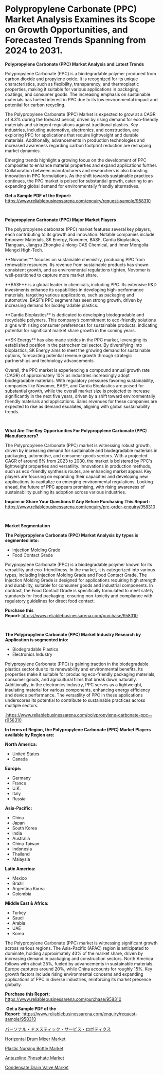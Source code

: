 <p><h1>Polypropylene Carbonate (PPC) Market Analysis Examines its Scope on Growth Opportunities, and Forecasted Trends Spanning from 2024 to 2031.</h1></p><p><strong>Polypropylene Carbonate (PPC) Market Analysis and Latest Trends</strong></p>
<p><p>Polypropylene Carbonate (PPC) is a biodegradable polymer produced from carbon dioxide and propylene oxide. It is recognized for its unique characteristics, such as flexibility, transparency, and thermoplastic properties, making it suitable for various applications in packaging, coatings, and consumer goods. The increasing emphasis on sustainable materials has fueled interest in PPC due to its low environmental impact and potential for carbon recycling.</p><p>The Polypropylene Carbonate (PPC) Market is expected to grow at a CAGR of 8.3% during the forecast period, driven by rising demand for eco-friendly materials and stringent regulations against traditional plastics. Key industries, including automotive, electronics, and construction, are exploring PPC for applications that require lightweight and durable materials. Additionally, advancements in production technologies and increased awareness regarding carbon footprint reduction are reshaping market dynamics.</p><p>Emerging trends highlight a growing focus on the development of PPC composites to enhance material properties and expand applications further. Collaboration between manufacturers and researchers is also boosting innovation in PPC formulations. As the shift towards sustainable practices continues, the PPC market is poised for substantial growth, catering to an expanding global demand for environmentally friendly alternatives.</p></p>
<p><strong>Get a Sample PDF of the Report:&nbsp;</strong> <a href="https://www.reliablebusinessarena.com/enquiry/request-sample/958310">https://www.reliablebusinessarena.com/enquiry/request-sample/958310</a></p>
<p>&nbsp;</p>
<p><strong>Polypropylene Carbonate (PPC) Major Market Players</strong></p>
<p><p>The polypropylene carbonate (PPC) market features several key players, each contributing to its growth and innovation. Notable companies include Empower Materials, SK Energy, Novomer, BASF, Cardia Bioplastics, Tianguan, Jiangsu Zhongke Jinlong-CAS Chemical, and Inner Mongolia Mengxi High-Tech.</p><p>**Novomer** focuses on sustainable chemistry, producing PPC from renewable resources. Its revenue from sustainable products has shown consistent growth, and as environmental regulations tighten, Novomer is well-positioned to capture more market share.</p><p>**BASF** is a global leader in chemicals, including PPC. Its extensive R&D investments enhance its capabilities in developing high-performance materials, targeting various applications, such as packaging and automotive. BASF’s PPC segment has seen strong growth, driven by increasing demand for biodegradable plastics.</p><p>**Cardia Bioplastics** is dedicated to developing biodegradable and recyclable polymers. This company’s commitment to eco-friendly solutions aligns with rising consumer preferences for sustainable products, indicating potential for significant market share growth in the coming years.</p><p>**SK Energy** has also made strides in the PPC market, leveraging its established position in the petrochemical sector. By diversifying into bioplastics, SK Energy aims to meet the growing demand for sustainable options, forecasting potential revenue growth through strategic partnerships and technology advancements.</p><p>Overall, the PPC market is experiencing a compound annual growth rate (CAGR) of approximately 10% as industries increasingly adopt biodegradable materials. With regulatory pressures favoring sustainability, companies like Novomer, BASF, and Cardia Bioplastics are poised for substantial growth, while the overall market size is projected to increase significantly in the next five years, driven by a shift toward environmentally friendly materials and applications. Sales revenues for these companies are expected to rise as demand escalates, aligning with global sustainability trends.</p></p>
<p>&nbsp;</p>
<p><strong>What Are The Key Opportunities For Polypropylene Carbonate (PPC) Manufacturers?</strong></p>
<p><p>The Polypropylene Carbonate (PPC) market is witnessing robust growth, driven by increasing demand for sustainable and biodegradable materials in packaging, automotive, and consumer goods sectors. With a projected CAGR of around 6% from 2023 to 2030, the market is bolstered by PPC's lightweight properties and versatility. Innovations in production methods, such as eco-friendly synthesis routes, are enhancing market appeal. Key players are focusing on expanding their capacities and developing new applications to capitalize on emerging environmental regulations. Looking ahead, the future of PPC appears promising, with rising awareness of sustainability pushing its adoption across various industries.</p></p>
<p><strong>Inquire or Share Your Questions If Any Before Purchasing This Report:</strong> <a href="https://www.reliablebusinessarena.com/enquiry/pre-order-enquiry/958310">https://www.reliablebusinessarena.com/enquiry/pre-order-enquiry/958310</a></p>
<p>&nbsp;</p>
<p><strong>Market Segmentation</strong></p>
<p><strong>The Polypropylene Carbonate (PPC) Market Analysis by types is segmented into:</strong></p>
<p><ul><li>Injection Molding Grade</li><li>Food Contact Grade</li></ul></p>
<p><p>Polypropylene Carbonate (PPC) is a biodegradable polymer known for its versatility and eco-friendliness. In the market, it is categorized into various types, including Injection Molding Grade and Food Contact Grade. The Injection Molding Grade is designed for applications requiring high strength and durability, suitable for consumer goods and industrial components. In contrast, the Food Contact Grade is specifically formulated to meet safety standards for food packaging, ensuring non-toxicity and compliance with regulatory guidelines for direct food contact.</p></p>
<p><strong>Purchase this Report:&nbsp;</strong><a href="https://www.reliablebusinessarena.com/purchase/958310">https://www.reliablebusinessarena.com/purchase/958310</a></p>
<p>&nbsp;</p>
<p><strong>The Polypropylene Carbonate (PPC) Market Industry Research by Application is segmented into:</strong></p>
<p><ul><li>Biodegradable Plastics</li><li>Electronics Industry</li></ul></p>
<p><p>Polypropylene Carbonate (PPC) is gaining traction in the biodegradable plastics sector due to its renewability and environmental benefits. Its properties make it suitable for producing eco-friendly packaging materials, consumer goods, and agricultural films that break down naturally. Additionally, in the electronics industry, PPC serves as a lightweight, insulating material for various components, enhancing energy efficiency and device performance. The versatility of PPC in these applications underscores its potential to contribute to sustainable practices across multiple sectors.</p></p>
<p><a href="https://www.reliablebusinessarena.com/polypropylene-carbonate-ppc--r958310">&nbsp;https://www.reliablebusinessarena.com/polypropylene-carbonate-ppc--r958310</a></p>
<p><strong>In terms of Region, the Polypropylene Carbonate (PPC) Market Players available by Region are:</strong></p>
<p>
    <p> <strong> North America: </strong>
        <ul>
            <li>United States</li>
            <li>Canada</li>
        </ul>
        </p> 
    <p> <strong> Europe: </strong>
        <ul>
            <li>Germany</li>
            <li>France</li>
            <li>U.K.</li>
            <li>Italy</li>
            <li>Russia</li>
        </ul>
        </p> 
    <p> <strong> Asia-Pacific: </strong>
        <ul>
            <li>China</li>
            <li>Japan</li>
            <li>South Korea</li>
            <li>India</li>
            <li>Australia</li>
            <li>China Taiwan</li>
            <li>Indonesia</li>
            <li>Thailand</li>
            <li>Malaysia</li>
        </ul>
        </p> 
    <p> <strong> Latin America: </strong>
        <ul>
            <li>Mexico</li>
            <li>Brazil</li>
            <li>Argentina Korea</li>
            <li>Colombia</li>
        </ul>
        </p> 
    <p> <strong> Middle East & Africa: </strong>
        <ul>
            <li>Turkey</li>
            <li>Saudi</li>
            <li>Arabia</li>
            <li>UAE</li>
            <li>Korea</li>
        </ul>
    </p>
    </p>
<p><p>The Polypropylene Carbonate (PPC) market is witnessing significant growth across various regions. The Asia-Pacific (APAC) region is anticipated to dominate, holding approximately 40% of the market share, driven by increasing demand in packaging and construction sectors. North America follows with about 25%, fueled by advancements in sustainable materials. Europe captures around 20%, while China accounts for roughly 15%. Key growth factors include rising environmental concerns and expanding applications of PPC in diverse industries, reinforcing its market presence globally.</p></p>
<p><strong>Purchase this Report: </strong><a href="https://www.reliablebusinessarena.com/purchase/958310">https://www.reliablebusinessarena.com/purchase/958310</a></p>
<p>&nbsp;<strong>Get a Sample PDF of the Report:&nbsp;&nbsp;</strong><a href="https://www.reliablebusinessarena.com/enquiry/request-sample/958310">https://www.reliablebusinessarena.com/enquiry/request-sample/958310</a></p>
<p><strong></strong></p>
<p><p><a href="https://medium.com/@randallrunte2023/personal-domestic-service-robotics-market-%E3%81%AF-%E3%82%B3%E3%82%B9%E3%83%88%E7%AE%A1%E7%90%86%E3%81%A8%E5%8A%B9%E7%8E%87%E5%90%91%E4%B8%8A%E3%82%92%E5%84%AA%E5%85%88%E3%81%97%E3%81%BE%E3%81%99-%E3%81%95%E3%82%89%E3%81%AB-%E5%A0%B1%E5%91%8A%E6%9B%B8%E3%81%AF%E5%B8%82%E5%A0%B4%E3%81%AE%E9%9C%80%E8%A6%81%E9%9D%A2%E3%81%A8%E4%BE%9B%E7%B5%A6%E9%9D%A2%E3%81%AE%E4%B8%A1%E6%96%B9%E3%82%92%E3%82%AB%E3%83%90%E3%83%BC%E3%81%97%E3%81%A6%E3%81%84%E3%81%BE%E3%81%99-7c0c5993e7a8">パーソナル・ドメスティック・サービス・ロボティクス</a></p><p><a href="https://www.linkedin.com/pulse/insights-horizontal-drum-mixer-market-players-size-geographical-mbmlf?trackingId=FePC1sDyTQewZF75L5UxqA%3D%3D">Horizontal Drum Mixer Market</a></p><p><a href="https://issuu.com/reportprime-2/docs/plastic-nursing-bottle-market-size-_0653056958a25a">Plastic Nursing Bottle Market</a></p><p><a href="https://medium.com/@alan.buckland656/the-comprehensive-antazoline-phosphate-market-research-report-is-essential-for-understanding-1ba3f7868104">Antazoline Phosphate Market</a></p><p><a href="https://www.linkedin.com/pulse/global-condensate-drain-valve-market-size-trends-analysis-wbzye?trackingId=FfIZUps9RNGPQCF3IumKHw%3D%3D">Condensate Drain Valve Market</a></p></p>